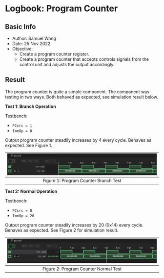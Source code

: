 # Logbook: Program Counter

## Basic Info

* Author: Samuel Wang
* Date: 25 Nov 2022
* Objective:
  * Create a program counter register.
  * Create a program counter that accepts controls signals from the control unit and adjusts the output accordingly.

## Result

The program counter is quite a simple component. The component was testing in two ways. Both behaved as expected, see simulation result below.

**Test 1: Branch Operation**

Testbench:
* `PCsrc = 1`
* `ImmOp = 0`

Output program counter steadily increases by 4 every cycle. Behaves as expected. See Figure 1.

| ![Figure 1: Program Counter Branch Test](img/pc-test-1.png) |
|:--:|
| Figure 1: Program Counter Branch Test |

**Test 2: Normal Operation**

Testbench:
* `PCsrc = 0`
* `ImmOp = 20`

Output program counter steadily increases by 20 (0x14) every cycle. Behaves as expected. See Figure 2 for simulation result.

| ![Figure 2: Program Counter Normal Test](img/pc-test-2.png) |
|:--:|
| Figure 2: Program Counter Normal Test |